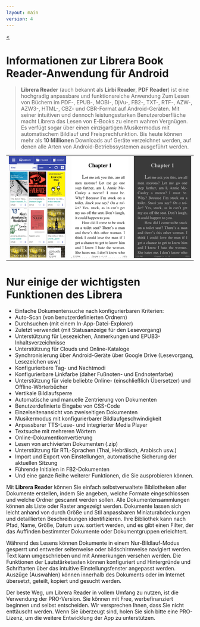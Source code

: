 ```yaml
---
layout: main
version: 4
---
```

[<](/wiki/)

# Informationen zur Librera Book Reader-Anwendung für Android

> **Librera Reader** (auch bekannt als **Lirbi Reader**, **PDF Reader**) ist eine hochgradig anpassbare und funktionsreiche Anwendung
Zum Lesen von Büchern im PDF-, EPUB-, MOBI-, DjVu-, FB2-, TXT-, RTF-, AZW-, AZW3-, HTML-, CBZ- und CBR-Format auf Android-Geräten.
Mit seiner intuitiven und dennoch leistungsstarken Benutzeroberfläche macht Librera das Lesen von E-Books zu einem wahren Vergnügen.
Es verfügt sogar über einen einzigartigen Musikermodus mit automatischem Bildlauf und Freisprechfunktion.
Bis heute können mehr als **10 Millionen** Downloads auf Geräte verzeichnet werden, auf denen alle Arten von Android-Betriebssystemen ausgeführt werden.

||||
|-|-|-|
|![](1.png)|![](2.png)|![](3.png)|

# Nur einige der wichtigsten Funktionen des Librera

* Einfache Dokumentensuche nach konfigurierbaren Kriterien:
* Auto-Scan (von benutzerdefinierten Ordnern)
* Durchsuchen (mit einem In-App-Datei-Explorer)
* Zuletzt verwendet (mit Statusanzeige für den Lesevorgang)
* Unterstützung für Lesezeichen, Anmerkungen und EPUB3-Inhaltsverzeichnisse
* Unterstützung für Clouds und Online-Kataloge
* Synchronisierung über Android-Geräte über Google Drive (Lesevorgang, Lesezeichen usw.)
* Konfigurierbare Tag- und Nachtmodi
* Konfigurierbare Linkfarbe (daher Fußnoten- und Endnotenfarbe)
* Unterstützung für viele beliebte Online- (einschließlich Übersetzer) und Offline-Wörterbücher
* Vertikale Bildlaufsperre
* Automatische und manuelle Zentrierung von Dokumenten
* Benutzerdefinierte Eingabe von CSS-Code
* Einzelseitenansicht von zweiseitigen Dokumenten
* Musikermodus mit konfigurierbarer Bildlaufgeschwindigkeit
* Anpassbarer TTS-Lese- und integrierter Media Player
* Textsuche mit mehreren Wörtern
* Online-Dokumentkonvertierung
* Lesen von archivierten Dokumenten (.zip)
* Unterstützung für RTL-Sprachen (Thai, Hebräisch, Arabisch usw.)
* Import und Export von Einstellungen, automatische Sicherung der aktuellen Sitzung
* Führende Initialen in FB2-Dokumenten
* Und eine ganze Reihe weiterer Funktionen, die Sie ausprobieren können.


Mit **Librera Reader** können Sie einfach selbstverwaltete Bibliotheken aller Dokumente erstellen, indem Sie angeben, welche Formate eingeschlossen und welche Ordner gescannt werden sollen. Alle Dokumentensammlungen können als Liste oder Raster angezeigt werden. Dokumente lassen sich leicht anhand von durch Größe und Stil anpassbaren Miniaturabdeckungen und detaillierten Beschreibungen identifizieren. Ihre Bibliothek kann nach Pfad, Name, Größe, Datum usw. sortiert werden, und es gibt einen Filter, der das Auffinden bestimmter Dokumente oder Dokumentgruppen erleichtert.

Während des Lesens können Dokumente in einem Nur-Bildlauf-Modus gesperrt und entweder seitenweise oder bildschirmweise navigiert werden. Text kann umgeschrieben und mit Anmerkungen versehen werden. Die Funktionen der Lautstärketasten können konfiguriert und Hintergründe und Schriftarten über das intuitive Einstellungsfenster angepasst werden. Auszüge (Auswahlen) können innerhalb des Dokuments oder im Internet übersetzt, geteilt, kopiert und gesucht werden.

Der beste Weg, um Librera Reader in vollem Umfang zu nutzen, ist die Verwendung der PRO-Version. Sie können mit Free, werbefinanziert beginnen und selbst entscheiden. Wir versprechen Ihnen, dass Sie nicht enttäuscht werden. Wenn Sie überzeugt sind, holen Sie sich bitte eine PRO-Lizenz, um die weitere Entwicklung der App zu unterstützen.
